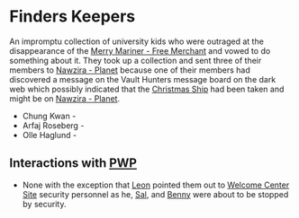 # Finders Keepers

An impromptu collection of university kids who were outraged at the disappearance of the [Merry Mariner - Free Merchant](Merry%20Mariner%20-%20Free%20Merchant.md) and vowed to do something about it. They took up a collection and sent three of their members to [Nawzira - Planet](Nawzira%20-%20Planet.md) because one of their members had discovered a message on the Vault Hunters message board on the dark web which possibly indicated that the [Christmas Ship](Merry%20Mariner%20-%20Free%20Merchant.md) had been taken and might be on [Nawzira - Planet](Nawzira%20-%20Planet.md).

- Chung Kwan - [](STARS%20WITHOUT%20NUMBER,%20FREE%20EDITION%20-%20obsidian.md#Table%20-%20Common%20NPCs|Peaceful%20Human)
- Arfaj Roseberg - [](STARS%20WITHOUT%20NUMBER,%20FREE%20EDITION%20-%20obsidian.md#Table%20-%20Common%20NPCs|Peaceful%20Human)
- Olle Haglund - [](STARS%20WITHOUT%20NUMBER,%20FREE%20EDITION%20-%20obsidian.md#Table%20-%20Common%20NPCs|Peaceful%20Human)

## Interactions with [PWP](Players%20and%20Their%20Characters.md)
- None with the exception that [Leon](Leon%20Ardo%20-%20PC.md) pointed them out to [Welcome Center Site](Welcome%20Center%20Site.md) security personnel as he, [Sal](Salizar%20Sal%20Maroni%20-%20PC.md), and [Benny](Benito%20Benny%20Maroni%20-%20PC.md) were about to be stopped by security.